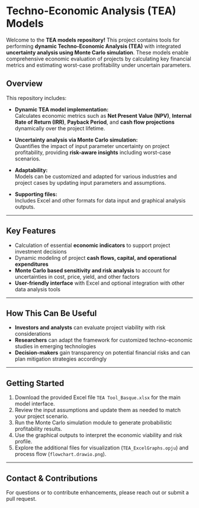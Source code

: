 # Techno-Economic Analysis (TEA) Models

Welcome to the **TEA models repository!** This project contains tools for performing **dynamic Techno-Economic Analysis (TEA)** with integrated **uncertainty analysis using Monte Carlo simulation**. These models enable comprehensive economic evaluation of projects by calculating key financial metrics and estimating worst-case profitability under uncertain parameters.


## Overview
This repository includes:

- **Dynamic TEA model implementation:**  
  Calculates economic metrics such as **Net Present Value (NPV)**, **Internal Rate of Return (IRR)**, **Payback Period**, and **cash flow projections** dynamically over the project lifetime.

- **Uncertainty analysis via Monte Carlo simulation:**  
  Quantifies the impact of input parameter uncertainty on project profitability, providing **risk-aware insights** including worst-case scenarios.

- **Adaptability:**  
  Models can be customized and adapted for various industries and project cases by updating input parameters and assumptions.

- **Supporting files:**  
  Includes Excel and other formats for data input and graphical analysis outputs.

---

## Key Features

- Calculation of essential **economic indicators** to support project investment decisions  
- Dynamic modeling of project **cash flows, capital, and operational expenditures**  
- **Monte Carlo based sensitivity and risk analysis** to account for uncertainties in cost, price, yield, and other factors  
- **User-friendly interface** with Excel and optional integration with other data analysis tools

---

## How This Can Be Useful

- **Investors and analysts** can evaluate project viability with risk considerations  
- **Researchers** can adapt the framework for customized techno-economic studies in emerging technologies  
- **Decision-makers** gain transparency on potential financial risks and can plan mitigation strategies accordingly

---

## Getting Started

1. Download the provided Excel file `TEA Tool_Basque.xlsx` for the main model interface.  
2. Review the input assumptions and update them as needed to match your project scenario.  
3. Run the Monte Carlo simulation module to generate probabilistic profitability results.  
4. Use the graphical outputs to interpret the economic viability and risk profile.  
5. Explore the additional files for visualization (`TEA_ExcelGraphs.opju`) and process flow (`flowchart.drawio.png`).

---

## Contact & Contributions

For questions or to contribute enhancements, please reach out or submit a pull request.
